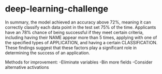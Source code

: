 # deep-learning-challenge

In summary, the model achieved an accuracy above 72%, meaning it can correctly classify each data point in the test set 75% of the time. Applicants have an 78% chance of being successful if they meet certain criteria, including having their NAME appear more than 5 times, applying with one of the specified types of APPLICATION, and having a certain CLASSIFICATION. These findings suggest that these factors play a significant role in determining the success of an application.

Methods for improvement: -Eliminate variables -Bin more fields -Consider alternative activations